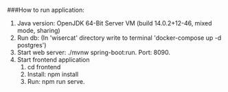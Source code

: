 ###How to run application:

1. Java version: OpenJDK 64-Bit Server VM (build 14.0.2+12-46, mixed mode, sharing)
2. Run db: (In 'wisercat' directory write to terminal 'docker-compose up -d postgres')
3. Start web server: ./mvnw spring-boot:run. Port: 8090.
4. Start frontend application
    1. cd frontend
    2. Install: npm install
    3. Run: npm run serve.
